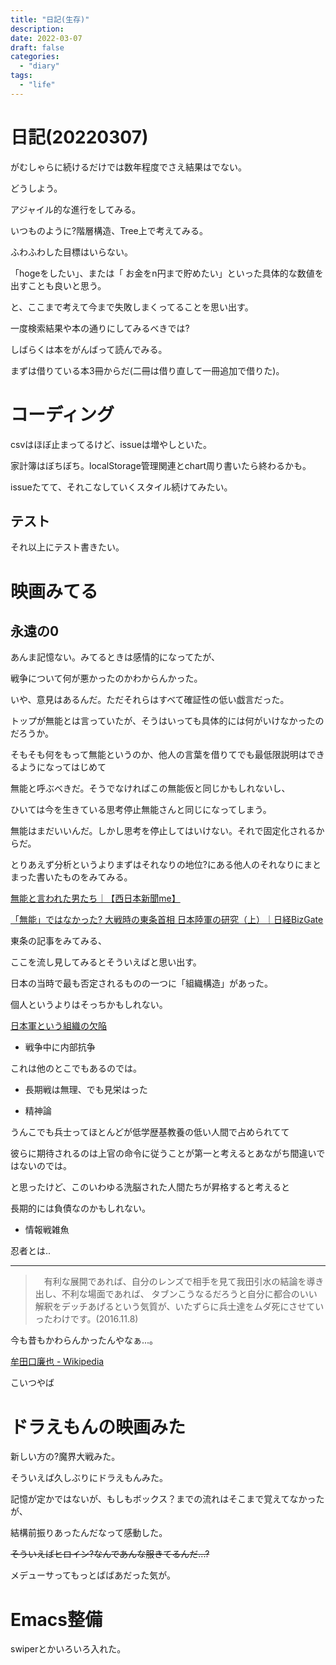 ```yaml
---
title: "日記(生存)"
description:
date: 2022-03-07
draft: false
categories:
  - "diary"
tags:
  - "life"
---
```

# 日記(20220307)

がむしゃらに続けるだけでは数年程度でさえ結果はでない。

どうしよう。

アジャイル的な進行をしてみる。

いつものように?階層構造、Tree上で考えてみる。

ふわふわした目標はいらない。

「hogeをしたい」、または「 お金をn円まで貯めたい」といった具体的な数値を出すことも良いと思う。

と、ここまで考えて今まで失敗しまくってることを思い出す。

一度検索結果や本の通りにしてみるべきでは?

しばらくは本をがんばって読んでみる。

まずは借りている本3冊からだ(二冊は借り直して一冊追加で借りた)。

# コーディング

csvはほぼ止まってるけど、issueは増やしといた。

家計簿はぼちぼち。localStorage管理関連とchart周り書いたら終わるかも。

issueたてて、それこなしていくスタイル続けてみたい。

## テスト

それ以上にテスト書きたい。

# 映画みてる

## 永遠の0

あんま記憶ない。みてるときは感情的になってたが、

戦争について何が悪かったのかわからんかった。

いや、意見はあるんだ。ただそれらはすべて確証性の低い戯言だった。

トップが無能とは言っていたが、そうはいっても具体的には何がいけなかったのだろうか。

そもそも何をもって無能というのか、他人の言葉を借りてでも最低限説明はできるようになってはじめて

無能と呼ぶべきだ。そうでなければこの無能仮と同じかもしれないし、

ひいては今を生きている思考停止無能さんと同じになってしまう。

無能はまだいいんだ。しかし思考を停止してはいけない。それで固定化されるからだ。

とりあえず分析というよりまずはそれなりの地位?にある他人のそれなりにまとまった書いたものをみてみる。

[無能と言われた男たち｜【西日本新聞me】](https://www.nishinippon.co.jp/item/n/669935/)

[「無能」ではなかった? 大戦時の東条首相 日本陸軍の研究（上）｜日経BizGate](https://bizgate.nikkei.co.jp/article/DGXMZO2841579022032018000000?channel=DF200320183519)

東条の記事をみてみる、

ここを流し見してみるとそういえばと思い出す。

日本の当時で最も否定されるものの一つに「組織構造」があった。

個人というよりはそっちかもしれない。

[日本軍という組織の欠陥](http://www7a.biglobe.ne.jp/~mokomokohouse/MYHomePage/war/defect-of-the-Japanese-military.html)

* 戦争中に内部抗争

これは他のとこでもあるのでは。

* 長期戦は無理、でも見栄はった

* 精神論

うんこでも兵士ってほとんどが低学歴基教養の低い人間で占められてて

彼らに期待されるのは上官の命令に従うことが第一と考えるとあながち間違いではないのでは。

と思ったけど、このいわゆる洗脳された人間たちが昇格すると考えると

長期的には負債なのかもしれない。

* 情報戦雑魚

忍者とは..

---

>　有利な展開であれば、自分のレンズで相手を見て我田引水の結論を導き出し、不利な場面であれば、 タブンこうなるだろうと自分に都合のいい解釈をデッチあげるという気質が、いたずらに兵士達をムダ死にさせていったわけです。(2016.11.8)

今も昔もかわらんかったんやなぁ...。

[牟田口廉也 - Wikipedia](https://ja.wikipedia.org/wiki/%E7%89%9F%E7%94%B0%E5%8F%A3%E5%BB%89%E4%B9%9F)

こいつやば

# ドラえもんの映画みた

新しい方の?魔界大戦みた。

そういえば久しぶりにドラえもんみた。

記憶が定かではないが、もしもボックス？までの流れはそこまで覚えてなかったが、

結構前振りあったんだなって感動した。

~~そういえばヒロイン?なんであんな服きてるんだ...?~~

メデューサってもっとばばあだった気が。

# Emacs整備

swiperとかいろいろ入れた。

